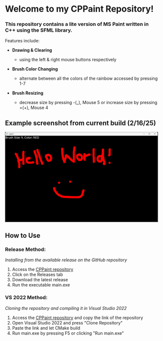 # Welcome to my CPPaint Repository!
### This repository contains a lite version of MS Paint written in C++ using the SFML library.
Features include:
- **Drawing & Clearing**
  - using the left & right mouse buttons respectively
 
- **Brush Color Changing**
  - alternate between all the colors of the rainbow accessed by pressing 1-7
 
- **Brush Resizing**
  - decrease size by pressing -(_), Mouse 5 or increase size by pressing =(+), Mouse 4

## Example screenshot from current build (2/16/25)
![example picture of hello world drawn using the program](https://github.com/kraftw/cppaint/blob/master/cppaint-readme-screenie.png "CPPaint README Screenshot")

## How to Use
### Release Method:
*Installing from the available release on the GitHub repository*
1. Access the [CPPaint repository](https://github.com/kraftw/cppaint)
2. Click on the Releases tab
3. Download the latest release
4. Run the executable main.exe

### VS 2022 Method:
*Cloning the repository and compiling it in Visual Studio 2022*
1. Access the [CPPaint repository](https://github.com/kraftw/cppaint) and copy the link of the repository
2. Open Visual Studio 2022 and press "Clone Repository"
3. Paste the link and let CMake build
4. Run main.exe by pressing F5 or clicking "Run main.exe"
